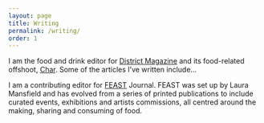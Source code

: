 ```yaml
---
layout: page
title: Writing
permalink: /writing/
order: 1
---
```


I am the food and drink editor for [District Magazine](https://districtmagazine.ie/) and its food-related offshoot, [Char](https://districtmagazine.ie/category/food/). 
Some of the articles I’ve written include…

I am a contributing editor for [FEAST](http://feastjournal.co.uk/) Journal. 
FEAST was set up by Laura Mansfield and has evolved from a series of printed publications to include curated events, exhibitions and artists commissions, all centred around the making, sharing and consuming of food.

